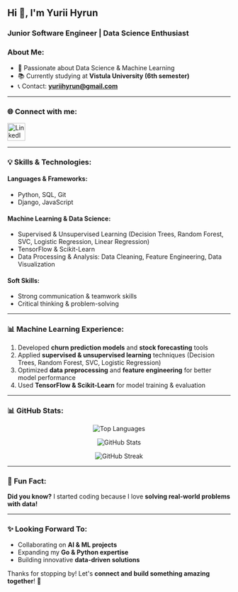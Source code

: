 ## Hi 👋, I'm Yurii Hyrun  
### Junior Software Engineer | Data Science Enthusiast  

### About Me:
- 🌟 Passionate about Data Science & Machine Learning
- 📚 Currently studying at **Vistula University (6th semester)**
- 📞 Contact: **[yuriihyrun@gmail.com](mailto:yuriihyrun@gmail.com)**

---

### 🌐 Connect with me:
<p align="left">
  <a href="https://linkedin.com/in/yurii-hyrun-897b9b277" target="blank">
    <img align="center" src="https://cdn.jsdelivr.net/gh/devicons/devicon/icons/linkedin/linkedin-original.svg" alt="LinkedIn" height="40" width="40"/>
  </a>
</p>

---

### 💡 Skills & Technologies:
#### **Languages & Frameworks:**
- Python, SQL, Git
- Django, JavaScript

#### **Machine Learning & Data Science:**
- Supervised & Unsupervised Learning (Decision Trees, Random Forest, SVC, Logistic Regression, Linear Regression)
- TensorFlow & Scikit-Learn
- Data Processing & Analysis: Data Cleaning, Feature Engineering, Data Visualization

#### **Soft Skills:**
- Strong communication & teamwork skills
- Critical thinking & problem-solving

---

### 📊 Machine Learning Experience:
1. Developed **churn prediction models** and **stock forecasting** tools
2. Applied **supervised & unsupervised learning** techniques (Decision Trees, Random Forest, SVC, Logistic Regression)
3. Optimized **data preprocessing** and **feature engineering** for better model performance
4. Used **TensorFlow & Scikit-Learn** for model training & evaluation

---

### 📊 GitHub Stats:
<p align="center">
  <img src="https://github-readme-stats.vercel.app/api/top-langs?username=hyrun2005&show_icons=true&locale=en&layout=compact" alt="Top Languages" />
</p>
<p align="center">
  <img src="https://github-readme-stats.vercel.app/api?username=hyrun2005&show_icons=true&locale=en" alt="GitHub Stats" />
</p>
<p align="center">
  <img src="https://github-readme-streak-stats.herokuapp.com/?user=hyrun2005&" alt="GitHub Streak" />
</p>

---

### 🎯 Fun Fact:
**Did you know?** I started coding because I love **solving real-world problems with data!**

---

### ✨ Looking Forward To:
- Collaborating on **AI & ML projects**
- Expanding my **Go & Python expertise**
- Building innovative **data-driven solutions**

Thanks for stopping by! Let's **connect and build something amazing together**! 🚀
